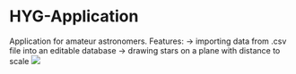 # HYG-Application
Application for amateur astronomers.  Features: -> importing data from .csv file into an editable database -> drawing stars on a plane with distance to scale
![](https://i.ibb.co/8BmSZw7/HYG-Screenshot1.png)
